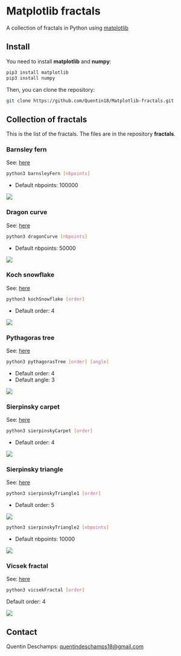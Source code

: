 # Matplotlib fractals

A collection of fractals in Python using [matplotlib](https://matplotlib.org/index.html)

## Install
You need to install **matplotlib** and **numpy**:
```bash
pip3 install matplotlib
pip3 install numpy
```
Then, you can clone the repository:
```bash
git clone https://github.com/Quentin18/Matplotlib-fractals.git
```

## Collection of fractals
This is the list of the fractals. The files are in the repository **fractals**.
### Barnsley fern
See: [here](https://en.wikipedia.org/wiki/Barnsley_fern)
```bash
python3 barnsleyFern [nbpoints]
```
- Default nbpoints: 100000

![](https://github.com/Quentin18/Matplotlib-fractals/blob/master/img/barnsleyFern.png)

### Dragon curve
See: [here](https://en.wikipedia.org/wiki/Dragon_curve)
```bash
python3 dragonCurve [nbpoints]
```
- Default nbpoints: 50000

![](https://github.com/Quentin18/Matplotlib-fractals/blob/master/img/dragonCurve.png)

### Koch snowflake
See: [here](https://en.wikipedia.org/wiki/Koch_snowflake)
```bash
python3 kochSnowflake [order]
```
- Default order: 4

![](https://github.com/Quentin18/Matplotlib-fractals/blob/master/img/kochSnowflake.png)

### Pythagoras tree
See: [here](https://en.wikipedia.org/wiki/Pythagoras_tree_(fractal))
```bash
python3 pythagorasTree [order] [angle]
```
- Default order: 4
- Default angle: 3

![](https://github.com/Quentin18/Matplotlib-fractals/blob/master/img/pythagorasTree.png)

### Sierpinsky carpet
See: [here](https://en.wikipedia.org/wiki/Sierpinski_carpet)
```bash
python3 sierpinskyCarpet [order]
```
- Default order: 4

![](https://github.com/Quentin18/Matplotlib-fractals/blob/master/img/sierpinskyCarpet.png)

### Sierpinsky triangle
See: [here](https://en.wikipedia.org/wiki/Sierpi%C5%84ski_triangle)
```bash
python3 sierpinskyTriangle1 [order]
```
- Default order: 5

![](https://github.com/Quentin18/Matplotlib-fractals/blob/master/img/sierpinskyTriangle1.png)
```bash
python3 sierpinskyTriangle2 [nbpoints]
```
- Default nbpoints: 10000

![](https://github.com/Quentin18/Matplotlib-fractals/blob/master/img/sierpinskyTriangle2.png)

### Vicsek fractal
See: [here](https://en.wikipedia.org/wiki/Vicsek_fractal)
```bash
python3 vicsekFractal [order]
```
Default order: 4

![](https://github.com/Quentin18/Matplotlib-fractals/blob/master/img/vicsekFractal.png)

## Contact
Quentin Deschamps: quentindeschamps18@gmail.com
